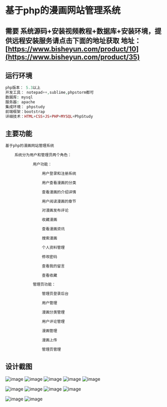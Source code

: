 # 基于php的漫画网站管理系统
需要 系统源码+安装视频教程+数据库+安装环境，提供远程安装服务请点击下面的地址获取
地址：[https://www.bisheyun.com/product/10](https://www.bisheyun.com/product/35)
---
## 运行环境
```php
php版本： 5.3以上
开发工具： notepad++,sublime,phpstorm都可
数据库: mysql
服务器: apache
集成环境： phpstudy
前端框架：bootstrap
详细技术：HTML+CSS+JS+PHP+MYSQL+PhpStudy
```
## 主要功能
```php
基于php的漫画网站管理系统

	系统分为用户和管理员两个角色：

			用户功能：

				用户登录和注册系统

				用户查看漫画的分类

				查看漫画的介绍详情

				用户阅读漫画的章节

				对漫画发布评论

				收藏漫画

				查看漫画资讯

				搜索漫画

				个人资料管理

				修改密码

				查看我的留言

				查看收藏

			管理员功能：

				管理员登录后台

				用户管理

				漫画分类管理

				用户评论管理

				漫画管理

				漫画上传

				管理员管理
```
## 设计截图
![image](https://github.com/user-attachments/assets/4e8952e4-4b51-42e7-b174-0967b0b8536b)
![image](https://github.com/user-attachments/assets/b0312bc6-f92c-47b8-a14a-6071cbed2b6d)
![image](https://github.com/user-attachments/assets/52b8632a-f0ee-4929-b3bb-09caff8224e8)
![image](https://github.com/user-attachments/assets/3516f1a2-3109-46ba-9f9e-c892420779f1)
![image](https://github.com/user-attachments/assets/b4c805a5-df26-4361-a8f7-c7486a155e35)

![image](https://github.com/user-attachments/assets/203a7fdd-8d0b-4026-9e6f-51741ddf2754)
![image](https://github.com/user-attachments/assets/94b02249-d8cb-4839-b083-56240f6db820)
![image](https://github.com/user-attachments/assets/c798ba0b-a0c1-4c73-9d77-d3898ae74bb9)
![image](https://github.com/user-attachments/assets/ca077245-7d7a-4e60-b191-2844dab15911)

![image](https://github.com/user-attachments/assets/7676985b-a14e-4e0d-b709-1015b7a3066a)
![image](https://github.com/user-attachments/assets/087d5f66-4520-4ede-85b9-76b65288f23c)
